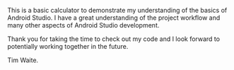 This is a basic calculator to demonstrate my understanding of the basics of Android Studio.  I have a great understanding of the project 
workflow and many other aspects of Android Studio development. 

Thank you for taking the time to check out my code and I look forward to potentially working together in the future.

Tim Waite.
